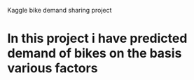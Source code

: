 Kaggle bike demand sharing project 

# In this project i have predicted demand of bikes on the basis various factors 
